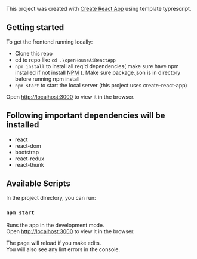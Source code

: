 This project was created with [Create React App](https://github.com/facebook/create-react-app) using template typrescript.

## Getting started

To get the frontend running locally:

- Clone this repo
- cd to repo like `cd .\openHouseAiReactApp`
- `npm install` to install all req'd dependencies( make sure have npm installed if not install [NPM](https://www.npmjs.com/get-npm) ). Make sure package.json is in directory before running npm install
- `npm start` to start the local server (this project uses create-react-app)

Open [http://localhost:3000](http://localhost:3000) to view it in the browser.

## Following important dependencies will be installed

- react
- react-dom
- bootstrap
- react-redux
- react-thunk

## Available Scripts

In the project directory, you can run:

### `npm start`

Runs the app in the development mode.<br />
Open [http://localhost:3000](http://localhost:3000) to view it in the browser.

The page will reload if you make edits.<br />
You will also see any lint errors in the console.
